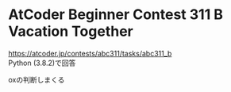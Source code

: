 # AtCoder Beginner Contest 311 B Vacation Together  
https://atcoder.jp/contests/abc311/tasks/abc311_b  
Python (3.8.2)で回答  

oxの判断しまくる
